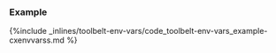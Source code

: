 <!-- post: -->


### Example



{%include _inlines/toolbelt-env-vars/code_toolbelt-env-vars_example-cxenvvarss.md %}


